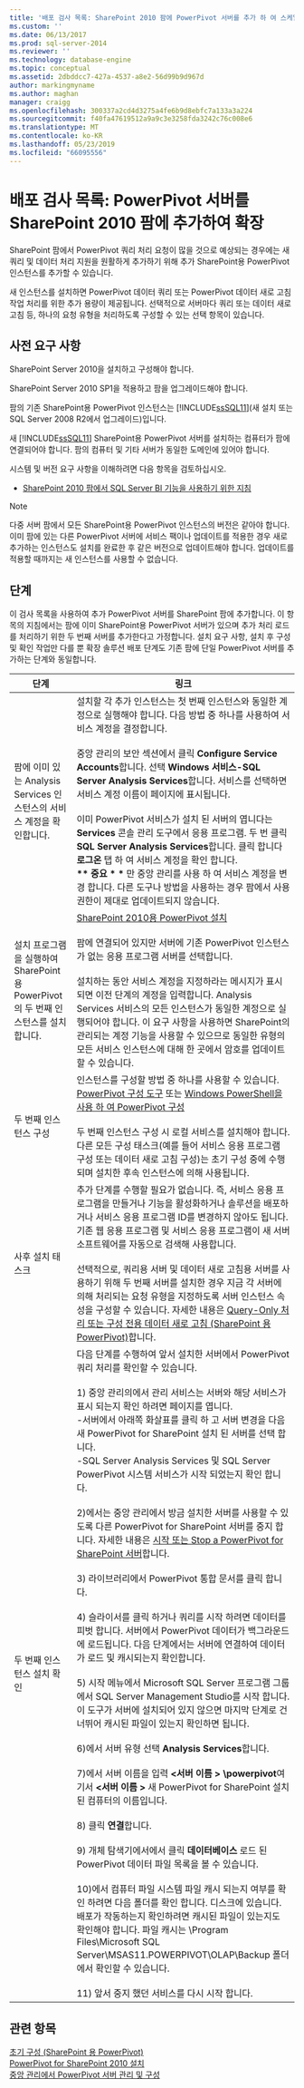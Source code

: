 ```yaml
---
title: '배포 검사 목록: SharePoint 2010 팜에 PowerPivot 서버를 추가 하 여 스케일 아웃 | Microsoft Docs'
ms.custom: ''
ms.date: 06/13/2017
ms.prod: sql-server-2014
ms.reviewer: ''
ms.technology: database-engine
ms.topic: conceptual
ms.assetid: 2dbddcc7-427a-4537-a8e2-56d99b9d967d
author: markingmyname
ms.author: maghan
manager: craigg
ms.openlocfilehash: 300337a2cd4d3275a4fe6b9d8ebfc7a133a3a224
ms.sourcegitcommit: f40fa47619512a9a9c3e3258fda3242c76c008e6
ms.translationtype: MT
ms.contentlocale: ko-KR
ms.lasthandoff: 05/23/2019
ms.locfileid: "66095556"
---
```

# <a name="deployment-checklist-scale-out-by-adding-powerpivot-servers-to-a-sharepoint-2010-farm"></a>배포 검사 목록: PowerPivot 서버를 SharePoint 2010 팜에 추가하여 확장
  SharePoint 팜에서 PowerPivot 쿼리 처리 요청이 많을 것으로 예상되는 경우에는 새 쿼리 및 데이터 처리 지원을 원활하게 추가하기 위해 추가 SharePoint용 PowerPivot 인스턴스를 추가할 수 있습니다.  
  
 새 인스턴스를 설치하면 PowerPivot 데이터 쿼리 또는 PowerPivot 데이터 새로 고침 작업 처리를 위한 추가 용량이 제공됩니다. 선택적으로 서버마다 쿼리 또는 데이터 새로 고침 등, 하나의 요청 유형을 처리하도록 구성할 수 있는 선택 항목이 있습니다.  
  
## <a name="prerequisites"></a>사전 요구 사항  
 SharePoint Server 2010을 설치하고 구성해야 합니다.  
  
 SharePoint Server 2010 SP1을 적용하고 팜을 업그레이드해야 합니다.  
  
 팜의 기존 SharePoint용 PowerPivot 인스턴스는 [!INCLUDE[ssSQL11](../../includes/sssql11-md.md)](새 설치 또는 SQL Server 2008 R2에서 업그레이드)입니다.  
  
 새 [!INCLUDE[ssSQL11](../../includes/sssql11-md.md)] SharePoint용 PowerPivot 서버를 설치하는 컴퓨터가 팜에 연결되어야 합니다. 팜의 컴퓨터 및 기타 서버가 동일한 도메인에 있어야 합니다.  
  
 시스템 및 버전 요구 사항을 이해하려면 다음 항목을 검토하십시오.  
  
-   [SharePoint 2010 팜에서 SQL Server BI 기능을 사용하기 위한 지침](../../../2014/sql-server/install/guidance-for-using-sql-server-bi-features-in-a-sharepoint-2010-farm.md)  
  
> [!NOTE]  
>  다중 서버 팜에서 모든 SharePoint용 PowerPivot 인스턴스의 버전은 같아야 합니다. 이미 팜에 있는 다른 PowerPivot 서버에 서비스 팩이나 업데이트를 적용한 경우 새로 추가하는 인스턴스도 설치를 완료한 후 같은 버전으로 업데이트해야 합니다. 업데이트를 적용할 때까지는 새 인스턴스를 사용할 수 없습니다.  
  
## <a name="steps"></a>단계  
 이 검사 목록을 사용하여 추가 PowerPivot 서버를 SharePoint 팜에 추가합니다. 이 항목의 지침에서는 팜에 이미 SharePoint용 PowerPivot 서버가 있으며 추가 처리 로드를 처리하기 위한 두 번째 서버를 추가한다고 가정합니다. 설치 요구 사항, 설치 후 구성 및 확인 작업만 다를 뿐 확장 솔루션 배포 단계도 기존 팜에 단일 PowerPivot 서버를 추가하는 단계와 동일합니다.  
  
|단계|링크|  
|----------|----------|  
|팜에 이미 있는 Analysis Services 인스턴스의 서비스 계정을 확인합니다.|설치할 각 추가 인스턴스는 첫 번째 인스턴스와 동일한 계정으로 실행해야 합니다. 다음 방법 중 하나를 사용하여 서비스 계정을 결정합니다.<br /><br /> 중앙 관리의 보안 섹션에서 클릭 **Configure Service Accounts**합니다. 선택 **Windows 서비스-SQL Server Analysis Services**합니다. 서비스를 선택하면 서비스 계정 이름이 페이지에 표시됩니다.<br /><br /> 이미 PowerPivot 서비스가 설치 된 서버의 엽니다는 **Services** 콘솔 관리 도구에서 응용 프로그램. 두 번 클릭 **SQL Server Analysis Services**합니다. 클릭 합니다 **로그온** 탭 하 여 서비스 계정을 확인 합니다.<br />**\*\* 중요 \* \***  만 중앙 관리를 사용 하 여 서비스 계정을 변경 합니다. 다른 도구나 방법을 사용하는 경우 팜에서 사용 권한이 제대로 업데이트되지 않습니다.|  
|설치 프로그램을 실행하여 SharePoint용 PowerPivot의 두 번째 인스턴스를 설치합니다.|[SharePoint 2010용 PowerPivot 설치](../../../2014/sql-server/install/install-powerpivot-for-sharepoint-2010.md)<br /><br /> 팜에 연결되어 있지만 서버에 기존 PowerPivot 인스턴스가 없는 응용 프로그램 서버를 선택합니다.<br /><br /> 설치하는 동안 서비스 계정을 지정하라는 메시지가 표시되면 이전 단계의 계정을 입력합니다. Analysis Services 서비스의 모든 인스턴스가 동일한 계정으로 실행되어야 합니다. 이 요구 사항을 사용하면 SharePoint의 관리되는 계정 기능을 사용할 수 있으므로 동일한 유형의 모든 서비스 인스턴스에 대해 한 곳에서 암호를 업데이트할 수 있습니다.|  
|두 번째 인스턴스 구성|인스턴스를 구성할 방법 중 하나를 사용할 수 있습니다. [PowerPivot 구성 도구](../../analysis-services/power-pivot-sharepoint/power-pivot-configuration-tools.md) 또는 [Windows PowerShell을 사용 하 여 PowerPivot 구성](../../analysis-services/power-pivot-sharepoint/power-pivot-configuration-using-windows-powershell.md)<br /><br /> 두 번째 인스턴스 구성 시 로컬 서비스를 설치해야 합니다. 다른 모든 구성 태스크(예를 들어 서비스 응용 프로그램 구성 또는 데이터 새로 고침 구성)는 초기 구성 중에 수행되며 설치한 후속 인스턴스에 의해 사용됩니다.|  
|사후 설치 태스크|추가 단계를 수행할 필요가 없습니다. 즉, 서비스 응용 프로그램을 만들거나 기능을 활성화하거나 솔루션을 배포하거나 서비스 응용 프로그램 ID를 변경하지 않아도 됩니다. 기존 웹 응용 프로그램 및 서비스 응용 프로그램이 새 서버 소프트웨어를 자동으로 검색해 사용합니다.<br /><br /> 선택적으로, 쿼리용 서버 및 데이터 새로 고침용 서버를 사용하기 위해 두 번째 서버를 설치한 경우 지금 각 서버에 의해 처리되는 요청 유형을 지정하도록 서버 인스턴스 속성을 구성할 수 있습니다. 자세한 내용은 [Query-Only 처리 또는 구성 전용 데이터 새로 고침 &#40;SharePoint 용 PowerPivot&#41;](../../analysis-services/configure-dedicated-data-refresh-query-only-processing-powerpivot-sharepoint.md)합니다.|  
|두 번째 인스턴스 설치 확인|다음 단계를 수행하여 앞서 설치한 서버에서 PowerPivot 쿼리 처리를 확인할 수 있습니다.<br /><br /> 1) 중앙 관리의에서 관리 서비스는 서버와 해당 서비스가 표시 되는지 확인 하려면 페이지를 엽니다.<br />-서버에서 아래쪽 화살표를 클릭 하 고 서버 변경을 다음 새 PowerPivot for SharePoint 설치 된 서버를 선택 합니다.<br />-SQL Server Analysis Services 및 SQL Server PowerPivot 시스템 서비스가 시작 되었는지 확인 합니다.<br /><br /> 2)에서는 중앙 관리에서 방금 설치한 서버를 사용할 수 있도록 다른 PowerPivot for SharePoint 서버를 중지 합니다. 자세한 내용은 [시작 또는 Stop a PowerPivot for SharePoint 서버](../../analysis-services/power-pivot-sharepoint/start-or-stop-a-power-pivot-for-sharepoint-server.md)합니다.<br /><br /> 3) 라이브러리에서 PowerPivot 통합 문서를 클릭 합니다.<br /><br /> 4) 슬라이서를 클릭 하거나 쿼리를 시작 하려면 데이터를 피벗 합니다. 서버에서 PowerPivot 데이터가 백그라운드에 로드됩니다. 다음 단계에서는 서버에 연결하여 데이터가 로드 및 캐시되는지 확인합니다.<br /><br /> 5) 시작 메뉴에서 Microsoft SQL Server 프로그램 그룹에서 SQL Server Management Studio를 시작 합니다. 이 도구가 서버에 설치되어 있지 않으면 마지막 단계로 건너뛰어 캐시된 파일이 있는지 확인하면 됩니다.<br /><br /> 6)에서 서버 유형 선택 **Analysis Services**합니다.<br /><br /> 7)에서 서버 이름을 입력  **\<서버 이름 > \powerpivot**여기서  **\<서버 이름 >** 새 PowerPivot for SharePoint 설치 된 컴퓨터의 이름입니다.<br /><br /> 8) 클릭 **연결**합니다.<br /><br /> 9) 개체 탐색기에서에서 클릭 **데이터베이스** 로드 된 PowerPivot 데이터 파일 목록을 볼 수 있습니다.<br /><br /> 10)에서 컴퓨터 파일 시스템 파일 캐시 되는지 여부를 확인 하려면 다음 폴더를 확인 합니다. 디스크에 있습니다. 배포가 작동하는지 확인하려면 캐시된 파일이 있는지도 확인해야 합니다. 파일 캐시는 \Program Files\Microsoft SQL Server\MSAS11.POWERPIVOT\OLAP\Backup 폴더에서 확인할 수 있습니다.<br /><br /> 11) 앞서 중지 했던 서비스를 다시 시작 합니다.|  
  
## <a name="see-also"></a>관련 항목  
 [초기 구성 &#40;SharePoint 용 PowerPivot&#41;](../../../2014/sql-server/install/initial-configuration-powerpivot-for-sharepoint.md)   
 [PowerPivot for SharePoint 2010 설치](../../../2014/sql-server/install/powerpivot-for-sharepoint-2010-installation.md)   
 [중앙 관리에서 PowerPivot 서버 관리 및 구성](../../analysis-services/power-pivot-sharepoint/power-pivot-server-administration-and-configuration-in-central-administration.md)  
  
  
